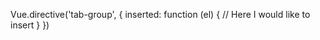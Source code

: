 Vue.directive('tab-group', {
  inserted: function (el) {
    // Here I would like to insert
  }
})

<div v-tab-group>